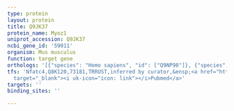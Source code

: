 ```yaml
---
type: protein
layout: protein
title: Q9JK37
protein_name: Myoz1
uniprot_accession: Q9JK37
ncbi_gene_id: '59011'
organism: Mus musculus
function: target gene
orthologs: '[{"species": "Homo sapiens", "id": ["Q9NP98"]}, {"species": "Rattus norvegicus", "id": ["A0A0G2JZ11"]}]'
tfs: 'Nfatc4,Q8K120,73181,TRRUST,inferred by curator,&ensp;<a href="https://www.ncbi.nlm.nih.gov/pubmed/?term=29087512%5Buid%5D+OR+17341303%5Buid%5D"
  target="_blank"><i uk-icon="icon: link"></i>Pubmed</a>'
targets: ''
binding_sites: ''

---
```

